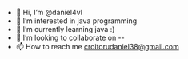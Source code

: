 - 👋 Hi, I’m @daniel4vl
- 👀 I’m interested in java programming 
- 🌱 I’m currently learning java :)
- 💞️ I’m looking to collaborate on -- 
- 📫 How to reach me croitorudaniel38@gmail.com

<!---
daniel4vl/daniel4vl is a ✨ special ✨ repository because its `README.md` (this file) appears on your GitHub profile.
You can click the Preview link to take a look at your changes.
--->
